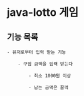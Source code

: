 # java-lotto 게임

## 기능 목록

    - 유저로부터 입력 받는 기능
    
        - 구입 금액을 입력 받는다
        
            - 최소 1000원 이상
            
            - 남는 금액은 꿀꺽 